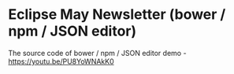 # Eclipse May Newsletter (bower / npm / JSON editor)

The source code of bower / npm / JSON editor demo  - https://youtu.be/PU8YoWNAkK0